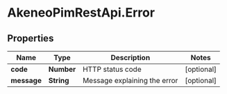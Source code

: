 # AkeneoPimRestApi.Error

## Properties

Name | Type | Description | Notes
------------ | ------------- | ------------- | -------------
**code** | **Number** | HTTP status code | [optional] 
**message** | **String** | Message explaining the error | [optional] 



